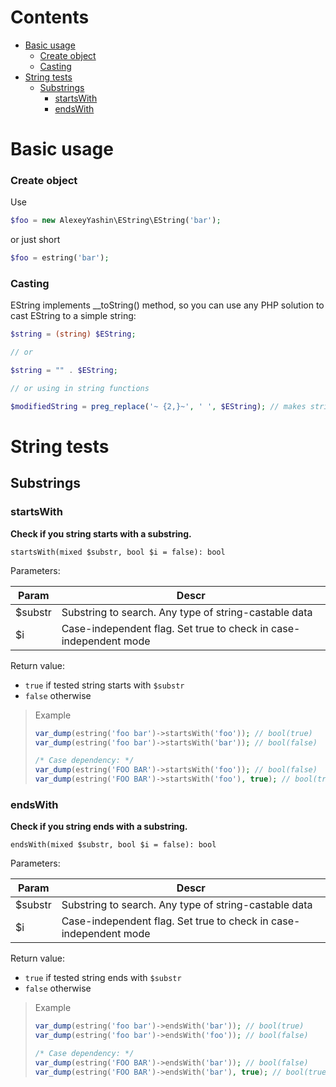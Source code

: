 # Contents
* [Basic usage](#basic-usage)
  * [Create object](#create-object)
  * [Casting](#casting)
* [String tests](#string-tests)
  * [Substrings](#substrings)
    * [startsWith](#startswith)
    * [endsWith](#endsWith)

# Basic usage

### Create object

Use
```php
$foo = new AlexeyYashin\EString\EString('bar'); 
```
or just short
```php
$foo = estring('bar');
```

### Casting

EString implements __toString() method, so you can use any PHP solution to cast EString to a simple string:
```php
$string = (string) $EString;

// or

$string = "" . $EString;

// or using in string functions

$modifiedString = preg_replace('~ {2,}~', ' ', $EString); // makes string
```

# String tests

## Substrings

### startsWith

**Check if you string starts with a substring.**

```startsWith(mixed $substr, bool $i = false): bool```

Parameters:

|Param|Descr|
|---|---|
|$substr|Substring to search. Any type of string-castable data|
|$i|Case-independent flag. Set true to check in case-independent mode|

Return value:

* ```true``` if tested string starts with ```$substr```
* ```false``` otherwise

> Example
> ```php
> var_dump(estring('foo bar')->startsWith('foo')); // bool(true)
> var_dump(estring('foo bar')->startsWith('bar')); // bool(false)
>
> /* Case dependency: */
> var_dump(estring('FOO BAR')->startsWith('foo')); // bool(false)
> var_dump(estring('FOO BAR')->startsWith('foo'), true); // bool(true)
> ```

### endsWith

**Check if you string ends with a substring.**

```endsWith(mixed $substr, bool $i = false): bool```

Parameters:

|Param|Descr|
|---|---|
|$substr|Substring to search. Any type of string-castable data|
|$i|Case-independent flag. Set true to check in case-independent mode|

Return value:

* ```true``` if tested string ends with ```$substr```
* ```false``` otherwise

> Example
> ```php
> var_dump(estring('foo bar')->endsWith('bar')); // bool(true)
> var_dump(estring('foo bar')->endsWith('foo')); // bool(false)
>
> /* Case dependency: */
> var_dump(estring('FOO BAR')->endsWith('bar')); // bool(false)
> var_dump(estring('FOO BAR')->endsWith('bar'), true); // bool(true)
> ```

